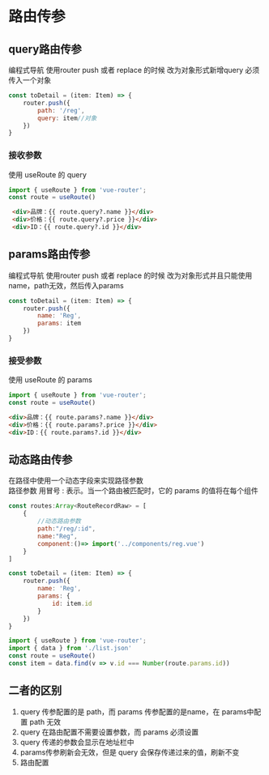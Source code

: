 # 路由传参

## query路由传参
编程式导航 使用router push 或者 replace 的时候 改为对象形式新增query 必须传入一个对象
```js
const toDetail = (item: Item) => {
    router.push({
        path: '/reg',
        query: item//对象
    })
}
```
### 接收参数
使用 useRoute 的 query
```js
import { useRoute } from 'vue-router';
const route = useRoute()
```
```html
 <div>品牌：{{ route.query?.name }}</div>
 <div>价格：{{ route.query?.price }}</div>
 <div>ID：{{ route.query?.id }}</div>
 ```
## params路由传参
编程式导航 使用router push 或者 replace 的时候 改为对象形式并且只能使用name，path无效，然后传入params
```js
const toDetail = (item: Item) => {
    router.push({
        name: 'Reg',
        params: item
    })
}
```
### 接受参数
使用 useRoute 的 params
```js
import { useRoute } from 'vue-router';
const route = useRoute()
```
```html
<div>品牌：{{ route.params?.name }}</div>
<div>价格：{{ route.params?.price }}</div>
<div>ID：{{ route.params?.id }}</div>
```

## 动态路由传参
在路径中使用一个动态字段来实现路径参数 <br>
路径参数 用冒号 : 表示。当一个路由被匹配时，它的 params 的值将在每个组件

```js
const routes:Array<RouteRecordRaw> = [
    {
        //动态路由参数
        path:"/reg/:id",
        name:"Reg",
        component:()=> import('../components/reg.vue')
    }
]
```
```js
const toDetail = (item: Item) => {
    router.push({
        name: 'Reg',
        params: {
            id: item.id
        }
    })
}
```
```js
import { useRoute } from 'vue-router';
import { data } from './list.json'
const route = useRoute()
const item = data.find(v => v.id === Number(route.params.id))
```
## 二者的区别
1. query 传参配置的是 path，而 params 传参配置的是name，在 params中配置 path 无效
2. query 在路由配置不需要设置参数，而 params 必须设置
3. query 传递的参数会显示在地址栏中
4. params传参刷新会无效，但是 query 会保存传递过来的值，刷新不变
5. 路由配置

